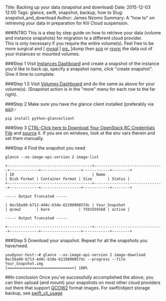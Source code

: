 Title: Backing up your data (snapshot and download)
Date: 2015-12-03 12:00
Tags: glance, swift, snapshot, backup, how to
Slug: snapshot_and_download
Author: James Nzomo
Summary: A "how to" on retrieving your data in preparation for Kili Cloud suspension.

###INTRO
This is a step by step guide on how to retrieve your data (volume and instance snapshots) for migration to a different cloud provider.  
This is only necessary if you require the entire volume(s). Feel free to be more surgical and [ [mysql](https://dev.mysql.com/doc/refman/5.7/en/mysqldump.html) | [pg_](http://www.postgresql.org/docs/current/static/app-pg-dumpall.html) ]dump then [scp](https://en.wikipedia.org/wiki/Secure_copy) or [rsync](https://en.wikipedia.org/wiki/Rsync) the data out of your instances or mounted volumes.  

###Step 1
Visit <a href="https://dash.kili.io/project/instances/" target="_blank">Instances Dashboard</a> and create a snapshot of the instance you'd like to back up, specify a snapshot name, click "create snapshot". Give it time to complete.

###Step 1.5
Visit <a href="https://dash.kili.io/project/volumes/" target="_blank">Volumes Dashboard</a> and do the same as above for your volume(s). (Snapshot action is in the "more" menu for each row to the far right).

###Step 2
Make sure you have the glance client installed (preferably via [pip](https://pip.pypa.io/en/latest/installing/)):-

    pip install python-glanceclient

###Step 3
[CTRL-Click here to Download Your OpenStack RC Credentials File](https://dash.kili.io/project/access_and_security/api_access/openrc/) and [source](https://en.wikipedia.org/wiki/Source_(command)) it. If you are on windows, look at the env vars therein and set them manually.  


###Step 4
Find the snapshot you need

    glance --os-image-api-version 2 image-list

    +--------------------------------------+-------------------------------+-------------+------------------+------------+--------+
    | ID                                   | Name                          | Disk Format | Container Format | Size       | Status |
    +--------------------------------------+-------------------------------+-------------+------------------+------------+--------+

    ----- Output Truncated -----

    | 0ec56a99-b713-4d4c-b3de-6219890857dc | Your_Snapshot                | qcow2       | bare             | 7591559168 | active |

    ----- Output Truncated -----

    +--------------------------------------+-------------------------------+-------------+------------------+------------+--------+


###Step 5
Download your snapshot. Repeat for all the snapshots you have/need.

    you@your-host:~# glance --os-image-api-version 2 image-download 0ec56a99-b713-4d4c-b3de-6219890857dc --progress --file Your_Snapshot.img
    [=============================>] 100%

##In conclusion
Once you've successfully accomplished the above, you can then upload (and mount) your snapshots on most other cloud providers out there that support [QCOW2](http://www.linux-kvm.org/page/Qcow2) format images.
For swift/object storage backup, see [swift_cli_usage](swift_cli_usage)
